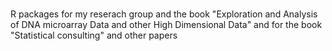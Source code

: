 # 
R packages for my reserach group and  the book "Exploration and Analysis of DNA microarray Data and other High Dimensional Data" and for the book "Statistical consulting" and other papers
